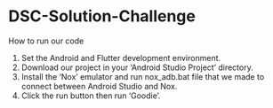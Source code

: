 # DSC-Solution-Challenge

How to run our code
1)	Set the Android and Flutter development environment.
2)	Download our project in your ‘Android Studio Project’ directory.
3)	Install the ‘Nox’ emulator and run nox_adb.bat file that we made to connect between Android Studio and Nox.
4)	Click the run button then run ‘Goodie’.
